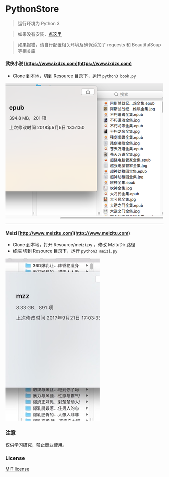 # PythonStore

> 运行环境为 Python 3

> 如果没有安装，[点这里](install.md)

> 如果报错，请自行配置相关环境及确保添加了
requests 和 BeautifulSoup 等相关库

#### 武侠小说 [https://www.ixdzs.com](https://www.ixdzs.com)

* Clone 到本地，切到 Resource 目录下，运行 `python3 book.py` 

![](Image/book.png)


---

#### Meizi [http://www.meizitu.com](http://www.meizitu.com)
* Clone 到本地，打开 Resource/meizi.py ，修改 MzituDir 路径
* 终端 切到 Resource 目录下，运行 `python3 meizi.py` 

![](Image/meizi.jpeg)









### 注意
仅供学习研究，禁止商业使用。

### License	

[MIT license](LICENSE)
